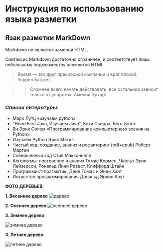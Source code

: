 # Инструкция по использованию языка разметки

## Язак разметки MarkDown

Markdown не является заменой HTML.

 Синтаксис Markdown достаточно ограничен, и соответствует лишь небольшому подмножеству элементов HTML

 >Время — это друг прекрасной компании и враг плохой.   
  Уоррен Баффет. 

  >> Сложнее всего начать действовать, все остальное зависит только от упорства. 
  Амелия Эрхарт


   ### *Список литературы:*

   + Марк Лутц «изучаем python»
   + "Head First Java, Изучаем Java",  Кэти Сьерра, Берт Бэйтс
   + Ян Эрик Солем «Программирование компьютерного зрения на Python»
   + Изучаем Python Эрик Мэтиз
   + Чистый код: создание, анализ и рефакторинг (pdf+epub) Роберт Мартин
   + Совершенный код  Стив Макконнелл
   + Алгоритмы: построение и анализ Томас Кормен, Чарльз Эрик Лейзерсон, Рональд Линн Ривест, Клиффорд Штайн
   + Программист-прагматик. Дейв Томас и Энди Хант
   + Искусство программирования Дональд Эрвин Кнут




__ФОТО ДЕРЕВЬЕВ__:


__1. Весеннее дерево__
![дерево](beautiful-trees-wallpapers-43.jpg)


__2. Осеннее дерево__
![осеннее дерево](kartinki24_ru_trees_210.jpg)

__3. Зимнее дерево__


![зимнее дерево](1638787187_2-pibig-info-p-zima-derevya-priroda-krasivo-foto-2.jpg)

__3. Летнее дерево__

![летнее дерево](Bankoboev.Ru_503204.jpg)



